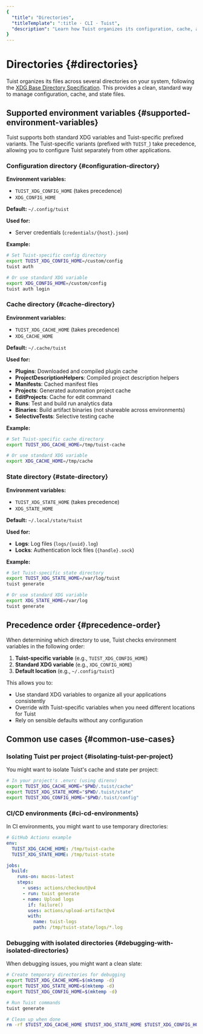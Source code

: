```yaml
---
{
  "title": "Directories",
  "titleTemplate": ":title · CLI · Tuist",
  "description": "Learn how Tuist organizes its configuration, cache, and state directories."
}
---
```

# Directories {#directories}

Tuist organizes its files across several directories on your system, following the [XDG Base Directory Specification](https://specifications.freedesktop.org/basedir-spec/basedir-spec-latest.html). This provides a clean, standard way to manage configuration, cache, and state files.

## Supported environment variables {#supported-environment-variables}

Tuist supports both standard XDG variables and Tuist-specific prefixed variants. The Tuist-specific variants (prefixed with `TUIST_`) take precedence, allowing you to configure Tuist separately from other applications.

### Configuration directory {#configuration-directory}

**Environment variables:**
- `TUIST_XDG_CONFIG_HOME` (takes precedence)
- `XDG_CONFIG_HOME`

**Default:** `~/.config/tuist`

**Used for:**
- Server credentials (`credentials/{host}.json`)

**Example:**
```bash
# Set Tuist-specific config directory
export TUIST_XDG_CONFIG_HOME=/custom/config
tuist auth

# Or use standard XDG variable
export XDG_CONFIG_HOME=/custom/config
tuist auth login
```

### Cache directory {#cache-directory}

**Environment variables:**
- `TUIST_XDG_CACHE_HOME` (takes precedence)
- `XDG_CACHE_HOME`

**Default:** `~/.cache/tuist`

**Used for:**
- **Plugins**: Downloaded and compiled plugin cache
- **ProjectDescriptionHelpers**: Compiled project description helpers
- **Manifests**: Cached manifest files
- **Projects**: Generated automation project cache
- **EditProjects**: Cache for edit command
- **Runs**: Test and build run analytics data
- **Binaries**: Build artifact binaries (not shareable across environments)
- **SelectiveTests**: Selective testing cache

**Example:**
```bash
# Set Tuist-specific cache directory
export TUIST_XDG_CACHE_HOME=/tmp/tuist-cache

# Or use standard XDG variable
export XDG_CACHE_HOME=/tmp/cache
```

### State directory {#state-directory}

**Environment variables:**
- `TUIST_XDG_STATE_HOME` (takes precedence)
- `XDG_STATE_HOME`

**Default:** `~/.local/state/tuist`

**Used for:**
- **Logs**: Log files (`logs/{uuid}.log`)
- **Locks**: Authentication lock files (`{handle}.sock`)

**Example:**
```bash
# Set Tuist-specific state directory
export TUIST_XDG_STATE_HOME=/var/log/tuist
tuist generate

# Or use standard XDG variable
export XDG_STATE_HOME=/var/log
tuist generate
```

## Precedence order {#precedence-order}

When determining which directory to use, Tuist checks environment variables in the following order:

1. **Tuist-specific variable** (e.g., `TUIST_XDG_CONFIG_HOME`)
2. **Standard XDG variable** (e.g., `XDG_CONFIG_HOME`)
3. **Default location** (e.g., `~/.config/tuist`)

This allows you to:
- Use standard XDG variables to organize all your applications consistently
- Override with Tuist-specific variables when you need different locations for Tuist
- Rely on sensible defaults without any configuration

## Common use cases {#common-use-cases}

### Isolating Tuist per project {#isolating-tuist-per-project}

You might want to isolate Tuist's cache and state per project:

```bash
# In your project's .envrc (using direnv)
export TUIST_XDG_CACHE_HOME="$PWD/.tuist/cache"
export TUIST_XDG_STATE_HOME="$PWD/.tuist/state"
export TUIST_XDG_CONFIG_HOME="$PWD/.tuist/config"
```

### CI/CD environments {#ci-cd-environments}

In CI environments, you might want to use temporary directories:

```yaml
# GitHub Actions example
env:
  TUIST_XDG_CACHE_HOME: /tmp/tuist-cache
  TUIST_XDG_STATE_HOME: /tmp/tuist-state

jobs:
  build:
    runs-on: macos-latest
    steps:
      - uses: actions/checkout@v4
      - run: tuist generate
      - name: Upload logs
        if: failure()
        uses: actions/upload-artifact@v4
        with:
          name: tuist-logs
          path: /tmp/tuist-state/logs/*.log
```

### Debugging with isolated directories {#debugging-with-isolated-directories}

When debugging issues, you might want a clean slate:

```bash
# Create temporary directories for debugging
export TUIST_XDG_CACHE_HOME=$(mktemp -d)
export TUIST_XDG_STATE_HOME=$(mktemp -d)
export TUIST_XDG_CONFIG_HOME=$(mktemp -d)

# Run Tuist commands
tuist generate

# Clean up when done
rm -rf $TUIST_XDG_CACHE_HOME $TUIST_XDG_STATE_HOME $TUIST_XDG_CONFIG_HOME
```
